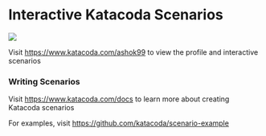 # Interactive Katacoda Scenarios

[![](http://shields.katacoda.com/katacoda/ashok99/count.svg)](https://www.katacoda.com/ashok99 "Get your profile on Katacoda.com")

Visit https://www.katacoda.com/ashok99 to view the profile and interactive scenarios

### Writing Scenarios
Visit https://www.katacoda.com/docs to learn more about creating Katacoda scenarios

For examples, visit https://github.com/katacoda/scenario-example
